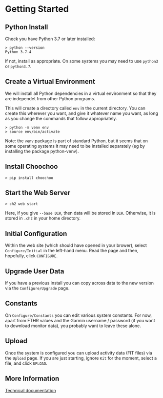 
# Getting Started

## Python Install

Check you have Python 3.7 or later installed:

    > python --version
    Python 3.7.4

If not, install as appropriate.  On some systems you may need to use
`python3` or `python3.7`.

## Create a Virtual Environment

We will install all Python dependencies in a virtual environment so
that they are independet from other Python programs.

This will create a directory called `env` in the current directory.
You can create this wherever you want, and give it whatever name you
want, as long as you change the commands that follow appropriately.

    > python -m venv env
    > source env/bin/activate

Note: the `venv` package is part of standard Python, but it seems that
on some operating systems it may need to be installed separately (eg
by installing the package python-venv).

## Install Choochoo

    > pip install choochoo

## Start the Web Server

    > ch2 web start

Here, if you give `--base DIR`, then data will be stored in `DIR`.
Otherwise, it is stored in `.ch2` in your home directory.

## Initial Configuration

Within the web site (which should have opened in your brower), select
`Configure/Initial` in the left-hand menu.  Read the page and then,
hopefully, click `CONFIGURE`.

## Upgrade User Data

If you have a previous install you can copy across data to the new
version via the `Configure/Upgrade` page.

## Constants

On `Configure/Constants` you can edit various system constants.  For
now, apart from FTHR values and the Garmin username / password (if you
want to download monitor data), you probably want to leave these
alone.

## Upload

Once the system is configured you can upload activity data (FIT files)
via the `Upload` page.  If you are just starting, ignore `Kit` for the
moment, select a file, and click `UPLOAD`.

## More Information

[Technical documentation](technical)
